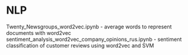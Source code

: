 # NLP
Twenty_Newsgroups_word2vec.ipynb - average words to represent documents with word2vec
sentiment_analysis_word2vec_company_opinions_rus.ipynb - sentiment classification of customer reviews using word2vec and SVM
